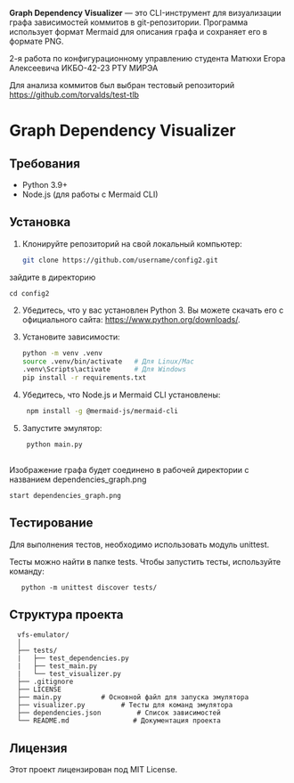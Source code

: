 **Graph Dependency Visualizer** — это CLI-инструмент для визуализации графа зависимостей коммитов в git-репозитории. Программа использует формат Mermaid для описания графа и сохраняет его в формате PNG.

2-я работа по конфигурационному управлению студента Матюхи Егора Алексеевича ИКБО-42-23 РТУ МИРЭА

Для анализа коммитов был выбран тестовый репозиторий https://github.com/torvalds/test-tlb

# Graph Dependency Visualizer

##  Требования

- Python 3.9+
- Node.js (для работы с Mermaid CLI)

##  Установка

1. Клонируйте репозиторий на свой локальный компьютер:
   ```bash
   git clone https://github.com/username/config2.git
зайдите в директорию  
  
    cd config2

2. Убедитесь, что у вас установлен Python 3. Вы можете скачать его с официального сайта: https://www.python.org/downloads/.

3. Установите зависимости:

    ```bash
    python -m venv .venv
    source .venv/bin/activate   # Для Linux/Mac
    .venv\Scripts\activate      # Для Windows
    pip install -r requirements.txt

4. Убедитесь, что Node.js и Mermaid CLI установлены:
   ```bash
    npm install -g @mermaid-js/mermaid-cli


3. Запустите эмулятор:
   ```bash
    python main.py
      
  Изображение графа будет соединено в рабочей директории с названием dependencies_graph.png
  
    start dependencies_graph.png

## Тестирование
Для выполнения тестов, необходимо использовать модуль unittest.

Тесты можно найти в папке tests. Чтобы запустить тесты, используйте команду:

       python -m unittest discover tests/
       
## Структура проекта


      vfs-emulator/
      │
      ├── tests/
      |   ├── test_dependencies.py
      |   ├── test_main.py
      |   └── test_visualizer.py
      ├── .gitignore
      ├── LICENSE
      ├── main.py          # Основной файл для запуска эмулятора
      ├── visualizer.py         # Тесты для команд эмулятора
      ├── dependencies.json         # Список зависимостей
      └── README.md                # Документация проекта

## Лицензия
Этот проект лицензирован под MIT License.
